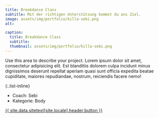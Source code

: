 ```yaml
---
title: Breakdance Class
subtitle: Mit der richtigen Unterstützung kommst du ans Ziel.
image: assets/img/portfolio/killa-sebi.png
alt:

caption:
  title: Breakdance Class
  subtitle:
  thumbnail: assets/img/portfolio/killa-sebi.png
---
```

Use this area to describe your project. Lorem ipsum dolor sit amet, consectetur adipisicing elit. Est blanditiis dolorem culpa incidunt minus dignissimos deserunt repellat aperiam quasi sunt officia expedita beatae cupiditate, maiores repudiandae, nostrum, reiciendis facere nemo!

{:.list-inline}
- Coach: Sebi
- Kategorie: Body

<a class="btn btn-primary btn-xl text-uppercase js-scroll-trigger" href="{{site.data.sitetext[site.locale].header.buttonlink }}">{{ site.data.sitetext[site.locale].header.button }}</a>
